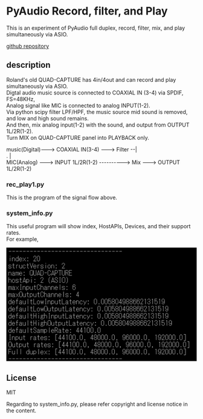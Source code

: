 #  PyAudio Record, filter, and Play   
    
This is an experiment of PyAudio full duplex, record, filter, mix, and play simultaneously via ASIO.  
   
[github repository](https://github.com/shun60s/PyAudio-full-duplex/)  
  

## description  

Roland's old QUAD-CAPTURE has 4in/4out and can record and play simultaneously via ASIO.  
Digtal audio music source is connected to COAXIAL IN (3-4) via SPDIF, FS=48KHz,  
Analog signal like MIC is connected to  analog INPUT(1-2).  
Via python scipy filter LPF/HPF, the music source mid sound is removed, and low and high sound remains.  
And then, mix analog input(1-2) with the sound, and output from OUTPUT 1L/2R(1-2).   
Turn MIX on QUAD-CAPTURE panel into PLAYBACK only.  

music(Digital)---> COAXIAL IN(3-4) ---> Filter --|   
.                                                |   
MIC(Analog)   ---> INPUT 1L/2R(1-2) ----------> Mix --->  OUTPUT 1L/2R(1-2)  


### rec_play1.py  
This is the program of the signal flow above.  


###  system_info.py  
This useful program will show index, HostAPIs, Devices, and their support rates.  
For example,  

![figure1](doc/QUAD-CAPTURE-index20.png)  


## License  

MIT  

Regarding to system_info.py, please refer copyright and license notice in the content.  


